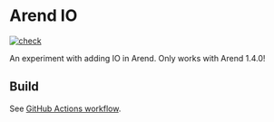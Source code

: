 # Arend IO

[![check](https://github.com/ice1000/arend-io/workflows/check/badge.svg)](https://github.com/ice1000/arend-io/actions/runs/157748792)

An experiment with adding IO in Arend.
Only works with Arend 1.4.0!

## Build

See [GitHub Actions workflow](/.github/workflows/gradle.yml).
